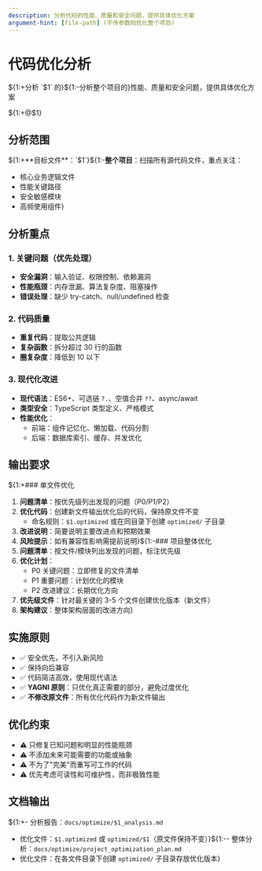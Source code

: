 ```yaml
---
description: 分析代码的性能、质量和安全问题，提供具体优化方案
argument-hint: [file-path] (不传参数则优化整个项目)
---
```


# 代码优化分析

${1:+分析 `$1` 的}${1:-分析整个项目的}性能、质量和安全问题，提供具体优化方案

${1:+@$1}

## 分析范围

${1:+**目标文件**：`$1`}${1:-**整个项目**：扫描所有源代码文件，重点关注：
- 核心业务逻辑文件
- 性能关键路径
- 安全敏感模块
- 高频使用组件}

## 分析重点

### 1. 关键问题（优先处理）
- **安全漏洞**：输入验证、权限控制、依赖漏洞
- **性能瓶颈**：内存泄漏、算法复杂度、阻塞操作
- **错误处理**：缺少 try-catch、null/undefined 检查

### 2. 代码质量
- **重复代码**：提取公共逻辑
- **复杂函数**：拆分超过 30 行的函数
- **圈复杂度**：降低到 10 以下

### 3. 现代化改进
- **现代语法**：ES6+、可选链 `?.`、空值合并 `??`、async/await
- **类型安全**：TypeScript 类型定义、严格模式
- **性能优化**：
  - 前端：组件记忆化、懒加载、代码分割
  - 后端：数据库索引、缓存、并发优化

## 输出要求

${1:+### 单文件优化
1. **问题清单**：按优先级列出发现的问题（P0/P1/P2）
2. **优化代码**：创建新文件输出优化后的代码，保持原文件不变
   - 命名规则：`$1.optimized` 或在同目录下创建 `optimized/` 子目录
3. **改进说明**：简要说明主要改进点和预期效果
4. **风险提示**：如有兼容性影响需提前说明}${1:-### 项目整体优化
1. **问题清单**：按文件/模块列出发现的问题，标注优先级
2. **优化计划**：
   - P0 关键问题：立即修复的文件清单
   - P1 重要问题：计划优化的模块
   - P2 改进建议：长期优化方向
3. **优先级文件**：针对最关键的 3-5 个文件创建优化版本（新文件）
4. **架构建议**：整体架构层面的改进方向}

## 实施原则

- ✅ 安全优先，不引入新风险
- ✅ 保持向后兼容
- ✅ 代码简洁高效，使用现代语法
- ✅ **YAGNI 原则**：只优化真正需要的部分，避免过度优化
- ✅ **不修改原文件**：所有优化代码作为新文件输出

## 优化约束

- ⚠️ 只修复已知问题和明显的性能瓶颈
- ⚠️ 不添加未来可能需要的功能或抽象
- ⚠️ 不为了"完美"而重写可工作的代码
- ⚠️ 优先考虑可读性和可维护性，而非极致性能

## 文档输出

${1:+- 分析报告：`docs/optimize/$1_analysis.md`
- 优化文件：`$1.optimized` 或 `optimized/$1`（原文件保持不变）}${1:-- 整体分析：`docs/optimize/project_optimization_plan.md`
- 优化文件：在各文件目录下创建 `optimized/` 子目录存放优化版本}
